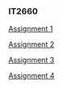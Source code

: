 ### IT2660

[Assignment 1](https://github.com/kecleveland/IT2660/tree/Development/A01)

[Assignment 2](https://github.com/kecleveland/IT2660/tree/Development/A02)

[Assignment 3](https://github.com/kecleveland/IT2660/tree/Development/A03)

[Assignment 4](https://github.com/kecleveland/IT2660/tree/Development/A04)
